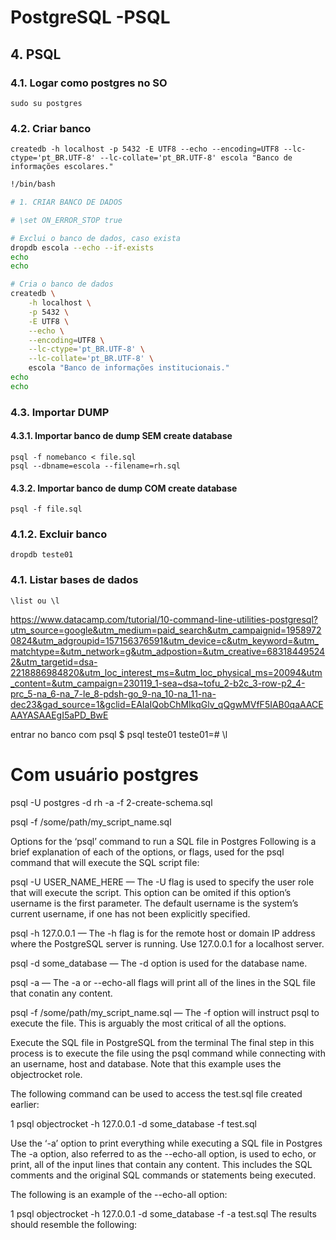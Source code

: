 # PostgreSQL -PSQL

## 4. PSQL

### 4.1. Logar como postgres no SO
```
sudo su postgres
```

### 4.2. Criar banco

```
createdb -h localhost -p 5432 -E UTF8 --echo --encoding=UTF8 --lc-ctype='pt_BR.UTF-8' --lc-collate='pt_BR.UTF-8' escola "Banco de informações escolares."
```
```sh
!/bin/bash

# 1. CRIAR BANCO DE DADOS

# \set ON_ERROR_STOP true

# Exclui o banco de dados, caso exista
dropdb escola --echo --if-exists
echo
echo

# Cria o banco de dados
createdb \
    -h localhost \
    -p 5432 \
    -E UTF8 \
    --echo \
    --encoding=UTF8 \
    --lc-ctype='pt_BR.UTF-8' \
    --lc-collate='pt_BR.UTF-8' \
    escola "Banco de informações institucionais."
echo
echo
```


### 4.3. Importar DUMP 

#### 4.3.1. Importar banco de dump SEM **create database**
```
psql -f nomebanco < file.sql
psql --dbname=escola --filename=rh.sql
```
#### 4.3.2. Importar banco de dump COM **create database**
```
psql -f file.sql
```





### 4.1.2. Excluir banco
```
dropdb teste01
```

### 4.1. Listar bases de dados
```
\list ou \l
```

https://www.datacamp.com/tutorial/10-command-line-utilities-postgresql?utm_source=google&utm_medium=paid_search&utm_campaignid=19589720824&utm_adgroupid=157156376591&utm_device=c&utm_keyword=&utm_matchtype=&utm_network=g&utm_adpostion=&utm_creative=683184495242&utm_targetid=dsa-2218886984820&utm_loc_interest_ms=&utm_loc_physical_ms=20094&utm_content=&utm_campaign=230119_1-sea~dsa~tofu_2-b2c_3-row-p2_4-prc_5-na_6-na_7-le_8-pdsh-go_9-na_10-na_11-na-dec23&gad_source=1&gclid=EAIaIQobChMIkqGlv_qQgwMVfF5IAB0qaAACEAAYASAAEgI5aPD_BwE


entrar no banco com psql
$ psql teste01
teste01=# \l

# Com usuário postgres
psql -U postgres -d rh -a -f 2-create-schema.sql


psql -f /some/path/my_script_name.sql

Options for the ‘psql’ command to run a SQL file in Postgres
Following is a brief explanation of each of the options, or flags, used for the psql command that will execute the SQL script file:

psql -U USER_NAME_HERE — The -U flag is used to specify the user role that will execute the script. This option can be omited if this option’s username is the first parameter. The default username is the system’s current username, if one has not been explicitly specified.

psql -h 127.0.0.1 — The -h flag is for the remote host or domain IP address where the PostgreSQL server is running. Use 127.0.0.1 for a localhost server.

psql -d some_database — The -d option is used for the database name.

psql -a — The -a or --echo-all flags will print all of the lines in the SQL file that conatin any content.

psql -f /some/path/my_script_name.sql — The -f option will instruct psql to execute the file. This is arguably the most critical of all the options.

Execute the SQL file in PostgreSQL from the terminal
The final step in this process is to execute the file using the psql command while connecting with an username, host and database. Note that this example uses the objectrocket role.

The following command can be used to access the test.sql file created earlier:

1
psql objectrocket -h 127.0.0.1 -d some_database -f test.sql

Use the ‘-a’ option to print everything while executing a SQL file in Postgres
The -a option, also referred to as the --echo-all option, is used to echo, or print, all of the input lines that contain any content. This includes the SQL comments and the original SQL commands or statements being executed.

The following is an example of the --echo-all option:

1
psql objectrocket -h 127.0.0.1 -d some_database -f -a test.sql
The results should resemble the following:

